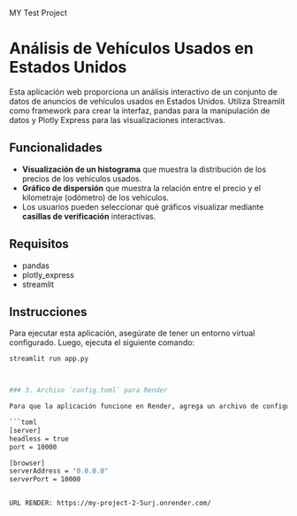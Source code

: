 MY Test Project
# Análisis de Vehículos Usados en Estados Unidos

Esta aplicación web proporciona un análisis interactivo de un conjunto de datos de anuncios de vehículos usados en Estados Unidos. Utiliza Streamlit como framework para crear la interfaz, pandas para la manipulación de datos y Plotly Express para las visualizaciones interactivas.

## Funcionalidades

- **Visualización de un histograma** que muestra la distribución de los precios de los vehículos usados.
- **Gráfico de dispersión** que muestra la relación entre el precio y el kilometraje (odómetro) de los vehículos.
- Los usuarios pueden seleccionar qué gráficos visualizar mediante **casillas de verificación** interactivas.

## Requisitos

- pandas
- plotly_express
- streamlit

## Instrucciones

Para ejecutar esta aplicación, asegúrate de tener un entorno virtual configurado. Luego, ejecuta el siguiente comando:

```bash
streamlit run app.py



### 3. Archivo `config.toml` para Render

Para que la aplicación funcione en Render, agrega un archivo de configuración `config.toml` en el directorio `streamlit/`. El archivo debe tener el siguiente contenido:

```toml
[server]
headless = true
port = 10000

[browser]
serverAddress = "0.0.0.0"
serverPort = 10000


URL RENDER: https://my-project-2-5urj.onrender.com/



